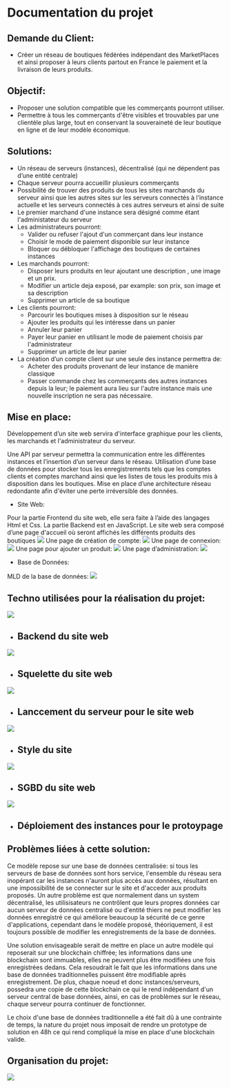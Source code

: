 # Documentation du projet

## Demande du Client:
* Créer un réseau de boutiques fédérées indépendant des MarketPlaces et ainsi proposer à leurs clients partout en France le paiement et la livraison de leurs produits.

## Objectif:
* Proposer une solution compatible que les commerçants pourront utiliser.
* Permettre à tous les commerçants d'être visibles et trouvables par une clientèle plus large, tout en conservant la souveraineté de leur boutique en ligne et de leur modèle économique.

## Solutions:
* Un réseau de serveurs (instances), décentralisé (qui ne dépendent pas d’une entité centrale)
* Chaque serveur pourra accueillir plusieurs commerçants
* Possibilité de trouver des produits de tous les sites marchands du serveur ainsi que les autres sites sur les serveurs connectés à l’instance actuelle et les serveurs connectés à ces autres serveurs et ainsi de suite
* Le premier marchand d'une instance sera désigné comme étant l'administateur du serveur
* Les administrateurs pourront:
    * Valider ou refuser l'ajout d'un commerçant dans leur instance
    * Choisir le mode de paiement disponible sur leur instance
    * Bloquer ou débloquer l'affichage des boutiques de certaines instances
* Les marchands pourront:
    * Disposer leurs produits en leur ajoutant une description , une image et un prix.
    * Modifier un article deja exposé, par example: son prix, son image et sa description
    * Supprimer un article de sa boutique
* Les clients pourront:
    * Parcourir les boutiques mises à disposition sur le réseau
    * Ajouter les produits qui les intéresse dans un panier
    * Annuler leur panier
    * Payer leur panier en utilisant le mode de paiement choisis par l'administrateur
    * Supprimer un article de leur panier
* La création d’un compte client sur une seule des instance permettra de:
    * Acheter des produits provenant de leur instance de manière classique
    * Passer commande chez les commerçants des autres instances depuis la leur; le paiement aura lieu sur l'autre instance mais une nouvelle inscription ne sera pas nécessaire.

## Mise en place:
Développement d’un site web servira d'interface graphique pour les clients, les marchands et l'administrateur du serveur.

Une API par serveur permettra la communication entre les différentes instances et l’insertion d’un serveur dans le réseau.
Utilisation d’une base de données pour stocker tous les enregistrements tels que les comptes clients et comptes marchand ainsi que les listes de tous les produits mis à disposition dans les boutiques.
Mise en place d’une architecture réseau redondante afin d'éviter une perte irréversible des données.

* Site Web:

Pour la partie Frontend du site web, elle sera faite à l’aide des langages Html et Css.
La partie Backend est en JavaScript.
Le site web sera composé d’une page d'accueil où seront affichés les différents produits des boutiques
![](/image/Screenshot%20from%202023-02-06%2013-55-08.png)
Une page de création de compte:
![](/image/Screenshot%20from%202023-02-06%2014-10-14.png)
Une page de connexion:
![](/image/Screenshot%20from%202023-02-06%2014-13-30.png)
Une page pour ajouter un produit:
![](/image/Screenshot%20from%202023-02-06%2014-35-39.png)
Une page d’administration:
![](/image/Screenshot%20from%202023-02-06%2015-39-13.png)

* Base de Données:

MLD de la base de données:
![](/image/drawSQL-chall48h-export-2023-02-06.png)

## Techno utilisées pour la réalisation du projet:

![](/image/js-logo.png)

* ## Backend du site web

![](/image/732212.png)

* ## Squelette du site web 

![](/image/logo.svg)

* ## Lanccement du serveur pour le site web

![](/image/CSS3_logo_and_wordmark.svg.png)

* ## Style du site

![](/image/elephant.png)

* ## SGBD du site web

![](/image/Docker-Logo-White-RGB_Horizontal-730x189-1.png.webp)

* ## Déploiement des instances pour le protoypage

## Problèmes liées à cette solution:
Ce modèle repose sur une base de données centralisée: si tous les serveurs de base de données sont hors service, l'ensemble du réseau sera inopérant car les instances n'auront plus accès aux données, résultant en une impossibilité de se connecter sur le site et d'acceder aux produits proposés.
Un autre problème est que normalement dans un system décentralisé, les utilisisateurs ne contrôlent que leurs propres données car aucun serveur de données centralisé ou d'entité thiers ne peut modifier les données enregistré ce qui améliore beaucoup la sécurité de ce genre d'applications, cependant dans le modèle proposé, théoriquement, il est toujours possible de modifier les enregistrements de la base de données.

Une solution envisageable serait de mettre en place un autre modèle qui reposerait sur une blockchain chiffrée; les informations dans une blockchain sont immuables, elles ne peuvent plus être modifiées une fois enregistrées dedans. Cela resoudrait le fait que les informations dans une base de données traditionnelles puissent être modifiable après enregistrement. De plus, chaque noeud et donc instances/serveurs, possedra une copie de cette blockchain ce qui le rend indépendant d'un serveur central de base données, ainsi, en cas de problèmes sur le réseau, chaque serveur pourra continuer de fonctionner.

Le choix d'une base de données traditionnelle a été fait dû à une contrainte de temps, la nature du projet nous imposait de rendre un prototype de solution en 48h ce qui rend compliqué la mise en place d'une blockchain valide.

## Organisation du projet:
![](/image/Screenshot%20from%202023-02-06%2011-21-39.png)